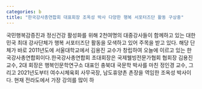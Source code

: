 ```yaml
---
categories: b
title: "한국강사총연합회 대표회장 조옥성 박사 다양한 행복 서포터즈단 활동 구상중"
---
```

국민행복감증진과 정신건강 활성화를 위해 2천여명의 대중강사들이 함께하고 있는 대한민국 최대 강사단체가 행복 서포터즈단 활동을 모색하고 있어 주목을 받고 있다. 해당 단체가 바로 2011년도에 서울대학교에서 김용진 교수가 창립하여 오늘에 이르고 있는 한국강사총연합회이다.한국강사총연합회 초대회장은 국제웰빙전문가협회 협회장 김용진 교수, 2대 회장은 행복인문학연구소 대표인 충북대 국문학 박사를 마친 정인경 교수, 그리고 2021년도부터 여수시체육회 사무국장, 남도휴양촌 촌장을 역임한 조옥성 박사이다. 현재 전라도에서 가장 강의를 많이 하